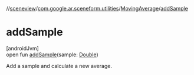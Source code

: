 //[sceneview](../../../index.md)/[com.google.ar.sceneform.utilities](../index.md)/[MovingAverage](index.md)/[addSample](add-sample.md)

# addSample

[androidJvm]\
open fun [addSample](add-sample.md)(sample: [Double](https://kotlinlang.org/api/latest/jvm/stdlib/kotlin/-double/index.html))

Add a sample and calculate a new average.
